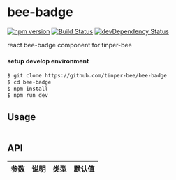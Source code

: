 # bee-badge
[![npm version](https://img.shields.io/npm/v/bee-badge.svg)](https://www.npmjs.com/package/bee-badge)
[![Build Status](https://img.shields.io/travis/tinper-bee/generator-tinper-bee/master.svg)](https://travis-ci.org/tinper-bee/bee-badge)
[![devDependency Status](https://img.shields.io/david/dev/tinper-bee/bee-badge.svg)](https://david-dm.org/tinper-bee/bee-badge#info=devDependencies)


react bee-badge component for tinper-bee

#### setup develop environment

```sh
$ git clone https://github.com/tinper-bee/bee-badge
$ cd bee-badge
$ npm install
$ npm run dev
```

## Usage

```js

```



## API
|参数|说明|类型|默认值|
|---|----|---|------|
